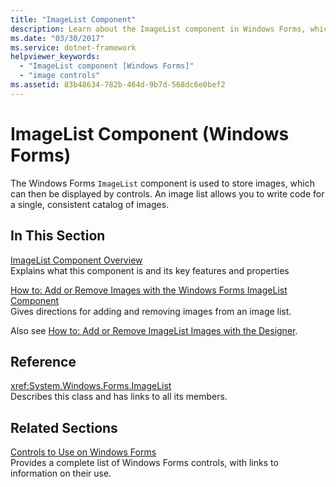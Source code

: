 ```yaml
---
title: "ImageList Component"
description: Learn about the ImageList component in Windows Forms, which is used to store images, which can then be displayed by controls.
ms.date: "03/30/2017"
ms.service: dotnet-framework
helpviewer_keywords: 
  - "ImageList component [Windows Forms]"
  - "image controls"
ms.assetid: 83b48634-782b-464d-9b7d-568dc6e0bef2
---
```

# ImageList Component (Windows Forms)

The Windows Forms `ImageList` component is used to store images, which can then be displayed by controls. An image list allows you to write code for a single, consistent catalog of images.  
  
## In This Section  

[ImageList Component Overview](imagelist-component-overview-windows-forms.md)  
Explains what this component is and its key features and properties  
  
[How to: Add or Remove Images with the Windows Forms ImageList Component](how-to-add-or-remove-images-with-the-windows-forms-imagelist-component.md)  
Gives directions for adding and removing images from an image list.  
  
Also see [How to: Add or Remove ImageList Images with the Designer](how-to-add-or-remove-imagelist-images-with-the-designer.md).  
  
## Reference  

<xref:System.Windows.Forms.ImageList>  
Describes this class and has links to all its members.  
  
## Related Sections  

[Controls to Use on Windows Forms](controls-to-use-on-windows-forms.md)  
Provides a complete list of Windows Forms controls, with links to information on their use.
